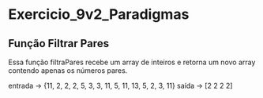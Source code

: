 # Exercicio_9v2_Paradigmas

## Função Filtrar Pares

Essa função filtraPares recebe um array de inteiros e retorna um novo array contendo apenas os números pares.

entrada -> {11, 2, 2, 2, 5, 3, 3, 11, 5, 11, 13, 5, 2, 3, 11}
saída -> [2 2 2 2]

